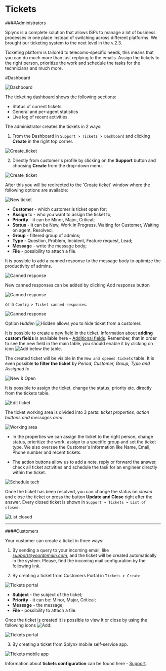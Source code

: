 Tickets
=======

####Administrators

Splynx is a complete solution that allows ISPs to manage a lot of business processes in one place instead of switching across different platforms. We brought our ticketing system to the next level in the v.2.3.  

Ticketing platform is tailored to telecoms-specific needs, this means that you can do much more than just replying to the emails. Assign the tickets to the right person,  prioritize the work and schedule the tasks for the technicians and much more.

#Dashboard

![Dashboard](dashboard.png)

The ticketing dashboard shows the following sections:
* Status of current tickets.
* General and per-agent statistics
* Live log of recent activities.

The administrator creates the tickets in 2 ways:
1. From the Dashboard in `Support > Tickets > Dashboard` and clicking **Create** in the right top corner.

![Create_ticket](admin_create_1.png)

2. Directly from customer's profile by clicking on the **Support** button and choosing **Create** from the drop-down menu.

![Create_ticket](admin_create_2.png)

After this you will be redirected to the 'Create ticket' window where the following options are available:

![New ticket](create_ticket.png)

* **Customer** - which customer is ticket open for;
* **Assign** to - who you want to assign the ticket to;
* **Priority** - it can be Minor, Major, Critical;
* **Status** - it can be New, Work in Progress, Waiting for Customer, Waiting on agent, Resolved;
* **Group** - filtered group of admins;
* **Type** - Question, Problem, Incident, Feature request, Lead;
* **Message** - write the message body;
* **File** - possibility to attach a file.

It is possible to add a canned response to the message body to optimize the productivity of admins.

![Canned response](canned_response.png)

New canned responses can be added by clicking Add response button

![Canned response](canned_add_1.png)

or in `Config > Ticket canned responses`.

![Canned response](canned_add_2.png)

Option *Hidden* <icon class="image-icon">![Hidden](./hidden.png)</icon> allows you to hide ticket from a customer.

It is possible to create a [new field](customer_management/custom_additional_fields/custom_additional_fields.md) in the ticket. Information about **adding custom fields** is available here - [Additional fields](configuration/system/additional_fields/additional_fields.md). Remember, that in order to see the new field in the main table, you should enable it by clicking on icon <icon class="image-icon">![Add](add.png)</icon> below the table.

The created ticket will be visible in the `New and opened tickets` table. It is even possible **to filter the ticket** by *Period, Customer, Group, Type and Assigned to*.

![New & Open](new_open_ticket.png)

It is possible to assign the ticket, change the status, priority etc. directly from the tickets table.

![Edit ticket](edit_ticket.png)

The ticket working area is divided into 3 parts: *ticket properties, action buttons and messages area*.

![Working area](ticket_work.png)

* In the properties we can assign the ticket to the right person, change status, prioritize the work, assign to a specific group and set the ticket type.  We also oversee the Customer's information like Name, Email, Phone number and recent tickets.

* The action buttons allow us to add a note, reply or forward the answer, check all ticket activities and schedule the task for an engineer directly within the ticket.

![Schedule tech](schedule_task.png)


Once the ticket has been resolved, you can change the status on *closed* and close the ticket or press the button **Update and Close** right after the answer. Every closed ticket is shown in `Support → Tickets → List of closed`.

![List closed](closed_list.png)

------

####Customers

Your customer can create a ticket in three ways:

1. By sending a query  to your incoming email, like *support@yourdomain.com*, and the ticket will be created automatically in the system. Please, find the incoming mail configuration by the following [link](configuration/main_configuration/incoming_mail.md).

2. By creating a ticket from Customers Portal in `Tickets > Create`

![Tickets portal](portal_ticket.png)

* **Subject** - the subject of the ticket;
* **Priority** - it can be: Minor, Major, Critical;
* **Message** - the message;
* **File** - possibility to attach a file.

Once the ticket is created it is possible to view it or close by using the following icons <icon class="image-icon">![Add](icons.png)</icon>:

![Tickets portal](portal_list_of_tickets.png)

3. By creating a ticket from Splynx mobile self-service app.

![Tickets mobile app](app_ticket.jpg)


Information about **tickets configuration** can be found here - [Support](configuration/main_configuration/support/support.md).
